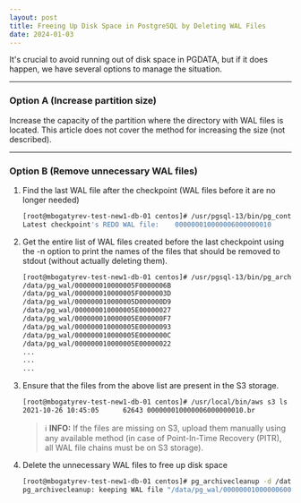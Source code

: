 ```yaml
---
layout: post
title: Freeing Up Disk Space in PostgreSQL by Deleting WAL Files
date: 2024-01-03
---
```


It's crucial to avoid running out of disk space in PGDATA, but if it does happen, we have several options to manage the situation.

<!--MORE-->

-----

### Option A (Increase partition size)

Increase the capacity of the partition where the directory with WAL files is located. This article does not cover the method for increasing the size (not described).

-----

### Option B (Remove unnecessary WAL files)

1. Find the last WAL file after the checkpoint (WAL files before it are no longer needed)
    ```bash
    [root@mbogatyrev-test-new1-db-01 centos]# /usr/pgsql-13/bin/pg_controldata -D /data/pg_data/postgres | grep "REDO WAL"
    Latest checkpoint's REDO WAL file:    000000010000006000000010
    ```
2. Get the entire list of WAL files created before the last checkpoint using the -n option to print the names of the files that should be removed to stdout (without actually deleting them).
    ```bash
    [root@mbogatyrev-test-new1-db-01 centos]# /usr/pgsql-13/bin/pg_archivecleanup -n /data/pg_wal 000000010000006000000010
    /data/pg_wal/000000010000005F0000006B
    /data/pg_wal/000000010000005F0000003D
    /data/pg_wal/000000010000005D000000D9
    /data/pg_wal/000000010000005E00000027
    /data/pg_wal/000000010000005E000000F7
    /data/pg_wal/000000010000005E00000093
    /data/pg_wal/000000010000005E0000000C
    /data/pg_wal/000000010000005E00000022
    ...
    ...
    ...
    ```
3. Ensure that the files from the above list are present in the S3 storage.
    ```bash
    [root@mbogatyrev-test-new1-db-01 centos]# /usr/local/bin/aws s3 ls s3://pg-mbogatyrev-15102021-prod-ixwme2qh/backup/wal_005/ --endpoint-url=https://storage.yandexcloud.net --profile prod | grep 000000010000006000000010
    2021-10-26 10:45:05      62643 000000010000006000000010.br
    ```
    > ℹ️ **INFO:** If the files are missing on S3, upload them manually using any available method (in case of Point-In-Time Recovery (PITR), all WAL file chains must be on S3 storage).

4. Delete the unnecessary WAL files to free up disk space
    ```bash
    [root@mbogatyrev-test-new1-db-01 centos]# pg_archivecleanup -d /data/pg_wal 000000010000006000000010
    pg_archivecleanup: keeping WAL file "/data/pg_wal/000000010000006000000010" and later
    ```